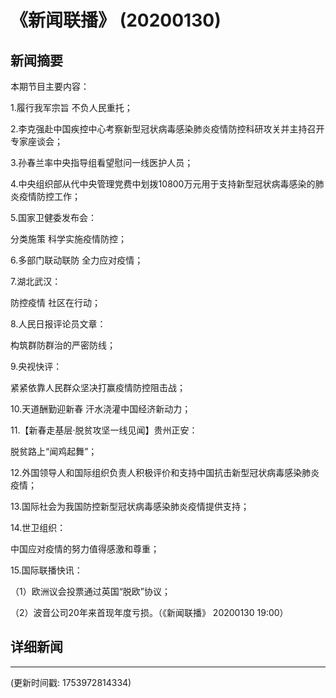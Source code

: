 # 《新闻联播》 (20200130)

## 新闻摘要

本期节目主要内容：

1.履行我军宗旨 不负人民重托；

2.李克强赴中国疾控中心考察新型冠状病毒感染肺炎疫情防控科研攻关并主持召开专家座谈会；

3.孙春兰率中央指导组看望慰问一线医护人员；

4.中央组织部从代中央管理党费中划拨10800万元用于支持新型冠状病毒感染的肺炎疫情防控工作；

5.国家卫健委发布会：

分类施策 科学实施疫情防控；

6.多部门联动联防 全力应对疫情；

7.湖北武汉：

防控疫情 社区在行动；

8.人民日报评论员文章：

构筑群防群治的严密防线；

9.央视快评：

紧紧依靠人民群众坚决打赢疫情防控阻击战；

10.天道酬勤迎新春 汗水浇灌中国经济新动力；

11.【新春走基层·脱贫攻坚一线见闻】贵州正安：

脱贫路上“闻鸡起舞”；

12.外国领导人和国际组织负责人积极评价和支持中国抗击新型冠状病毒感染肺炎疫情；

13.国际社会为我国防控新型冠状病毒感染肺炎疫情提供支持；

14.世卫组织：

中国应对疫情的努力值得感激和尊重；

15.国际联播快讯：

（1）欧洲议会投票通过英国“脱欧”协议；

（2）波音公司20年来首现年度亏损。（《新闻联播》 20200130 19:00）

## 详细新闻

---

(更新时间戳: 1753972814334)

